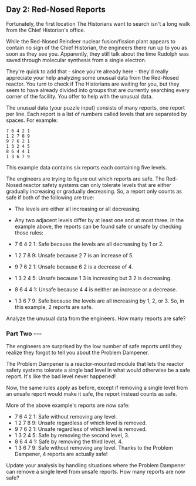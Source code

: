 ## Day 2: Red-Nosed Reports
Fortunately, the first location The Historians want to search isn't a long walk from the Chief Historian's office.

While the Red-Nosed Reindeer nuclear fusion/fission plant appears to contain no sign of the Chief Historian, the engineers there run up to you as soon as they see you. Apparently, they still talk about the time Rudolph was saved through molecular synthesis from a single electron.

They're quick to add that - since you're already here - they'd really appreciate your help analyzing some unusual data from the Red-Nosed reactor. You turn to check if The Historians are waiting for you, but they seem to have already divided into groups that are currently searching every corner of the facility. You offer to help with the unusual data.

The unusual data (your puzzle input) consists of many reports, one report per line. Each report is a list of numbers called levels that are separated by spaces. For example:

```
7 6 4 2 1
1 2 7 8 9
9 7 6 2 1
1 3 2 4 5
8 6 4 4 1
1 3 6 7 9
```

This example data contains six reports each containing five levels.

The engineers are trying to figure out which reports are safe. The Red-Nosed reactor safety systems can only tolerate levels that are either gradually increasing or gradually decreasing. So, a report only counts as safe if both of the following are true:

* The levels are either all increasing or all decreasing.
* Any two adjacent levels differ by at least one and at most three.
In the example above, the reports can be found safe or unsafe by checking those rules:

* 7 6 4 2 1: Safe because the levels are all decreasing by 1 or 2.
* 1 2 7 8 9: Unsafe because 2 7 is an increase of 5.
* 9 7 6 2 1: Unsafe because 6 2 is a decrease of 4.
* 1 3 2 4 5: Unsafe because 1 3 is increasing but 3 2 is decreasing.
* 8 6 4 4 1: Unsafe because 4 4 is neither an increase or a decrease.
* 1 3 6 7 9: Safe because the levels are all increasing by 1, 2, or 3.
So, in this example, 2 reports are safe.

Analyze the unusual data from the engineers. How many reports are safe?

### Part Two ---
The engineers are surprised by the low number of safe reports until they realize they forgot to tell you about the Problem Dampener.

The Problem Dampener is a reactor-mounted module that lets the reactor safety systems tolerate a single bad level in what would otherwise be a safe report. It's like the bad level never happened!

Now, the same rules apply as before, except if removing a single level from an unsafe report would make it safe, the report instead counts as safe.

More of the above example's reports are now safe:

* 7 6 4 2 1: Safe without removing any level.
* 1 2 7 8 9: Unsafe regardless of which level is removed.
* 9 7 6 2 1: Unsafe regardless of which level is removed.
* 1 3 2 4 5: Safe by removing the second level, 3.
* 8 6 4 4 1: Safe by removing the third level, 4.
* 1 3 6 7 9: Safe without removing any level.
Thanks to the Problem Dampener, 4 reports are actually safe!

Update your analysis by handling situations where the Problem Dampener can remove a single level from unsafe reports. How many reports are now safe?
